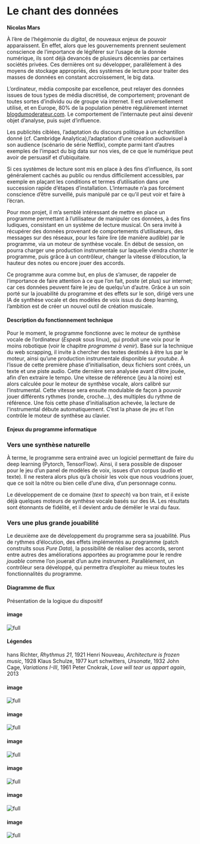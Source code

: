 # Le chant des données

**Nicolas Mars**

À l’ère de l’hégémonie du *digital*, de nouveaux enjeux de pouvoir apparaissent. En effet, alors que les gouvernements prennent seulement conscience de l’importance de légiférer sur l’usage de la donnée numérique, ils sont déjà devancés de plusieurs décennies par certaines sociétés privées. Ces dernières ont su développer, parallèlement à des moyens de stockage appropriés, des systèmes de lecture pour traiter des masses de données en constant accroissement, le big data.

L’ordinateur, média composite par excellence, peut relayer des données issues de tous types de média discrétisé, de comportement; provenant de toutes sortes d’individu ou de groupe via internet.
Il est universellement utilisé, et en Europe, 80% de la population pénètre régulièrement internet [blogdumoderateur.com](www.blogdumoderateur.com).
Le comportement de l’internaute peut ainsi devenir objet d’analyse, puis sujet d’influence.

Les publicités ciblées, l’adaptation du discours politique à un échantillon donné (cf. Cambridge Analytica),l’adaptation d’une création audiovisuel à son audience (scénario de série Netflix), compte parmi tant d’autres exemples de l’impact du big data sur nos vies, de ce que
le numérique peut avoir de persuasif et d’ubiquitaire.

Si ces systèmes de lecture sont mis en place à des fins d’influence, ils sont généralement cachés au public ou rendus difficilement accessibles, par exemple en plaçant les conditions et termes d’utilisation dans une succession rapide d’étapes d’installation.
L‘internaute n’a pas forcément conscience d’être surveillé, puis manipulé par ce qu’il peut voir et faire à l’écran.

Pour mon projet, il m’a semblé intéressant de mettre en place un programme permettant à l’utilisateur de manipuler ces données, à des fins ludiques, consistant en un système de lecture musical. On sera invité à récupérer des données provenant de comportements d’utilisateurs, des messages sur des réseaux, pour les faire lire (de manière audible) par le programme, via un moteur de synthèse vocale. En début de session, on pourra charger une production instrumentale sur laquelle viendra *chanter* le programme, puis grâce à un contrôleur, changer la vitesse d’élocution, la hauteur des notes ou encore jouer des accords.

Ce programme aura comme but, en plus de s’amuser, de rappeler de l’importance de faire attention à ce que l’on fait, poste (et plus) sur internet; car ces données peuvent faire le jeu de quelqu’un d’autre. Grâce à un soin porté sur la jouabilité du programme et des effets sur le son, dirigé vers une IA de synthèse vocale et des modèles de voix issus du deep learning, l’ambition est de créer un nouvel outil de création musicale.

#### Description du fonctionnement technique

Pour le moment, le programme fonctionne avec le moteur de synthèse vocale de l’ordinateur (*Espeak* sous linux), qui produit une voix pour le moins robotique (voir le chapitre *programme à venir*).
Basé sur la technique du web scrapping, il invite à chercher des textes destinés à être lus par le moteur, ainsi qu’une production instrumentale disponible sur *youtube*. 
À l’issue de cette première phase d’initialisation, deux fichiers sont créés, un texte et une piste audio. Cette dernière sera analysée avant d’être jouée, afin d’en extraire le tempo.
Une vitesse de référence (jeu à la noire) est alors calculée pour le moteur de synthèse vocale, alors calibré sur l’instrumental.
Cette vitesse sera ensuite modulable de façon à pouvoir jouer différents rythmes (ronde, croche...), des multiples du rythme de référence.
Une fois cette phase d’initialisation achevée, la lecture de  l'instrumental débute automatiquement. C’est la phase de jeu et l’on contrôle le moteur de synthèse au clavier.

#### Enjeux du programme informatique

### Vers une synthèse naturelle
À terme, le programme sera entrainé avec un logiciel permettant de faire du deep learning (Pytorch, TensorFlow). 
Ainsi, il sera possible de disposer pour le jeu d’un panel de modèles de voix, issues d’un corpus (audio et texte). Il ne restera alors plus qu’à choisir les voix que nous voudrions jouer, que ce soit la nôtre ou bien celle d’une diva, d’un personnage connu.

Le développement de ce domaine (*text to speech*) va bon train, et il existe déjà quelques moteurs de synthèse vocale basés sur des IA. Les résultats sont étonnants de fidélité, et il devient ardu de démêler le vrai du faux.

### Vers une plus grande jouabilité
Le deuxième axe de développement du programme sera sa jouabilité.
Plus de rythmes d’élocution, des effets implémentés au programme (patch construits sous *Pure Data*), la possibilité de réaliser des accords, seront entre autres des améliorations apportées au programme pour le rendre *jouable* comme l’on jouerait d’un autre instrument.
Parallèlement, un contrôleur sera développé, qui permettra d’exploiter au mieux toutes les fonctionnalités du programme.

#### Diagramme de flux 

Présentation de la logique du dispositif

#### image

![full](http://localhost:3000/images/lechant/flowchart.svg)

#### Légendes
hans Richter, *Rhythmus 21*, 1921
Henri Nouveau, *Architecture is frozen music*, 1928
Klaus Schulze, 1977
kurt schwitters, *Ursonate*, 1932
John Cage, *Variations I-III*, 1961
Peter Cnokrak, *Love will tear us appart again*, 2013

#### image

![full](http://localhost:3000/images/lechant/hans-richter.jpg)

#### image

![full](http://localhost:3000/images/lechant/henri-nouveau.jpg)

#### image

![full](http://localhost:3000/images/lechant/klaus-schulze.jpg)

#### image

![full](http://localhost:3000/images/lechant/schwitters.jpg)

#### image

![full](http://localhost:3000/images/lechant/john-cage1.jpg)

#### image

![full](http://localhost:3000/images/lechant/cnokrak.jpg)